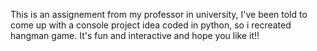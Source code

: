 This is an assignement from my professor in university, I've been told to come up with a console project idea coded in python, so i recreated hangman game.
It's fun and interactive and hope you like it!!
